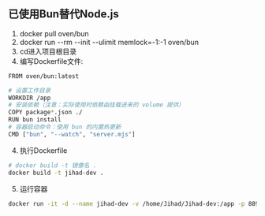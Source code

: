 ## 已使用Bun替代Node.js
1. docker pull oven/bun
2. docker run --rm --init --ulimit memlock=-1:-1 oven/bun
3. cd进入项目根目录
4. 编写Dockerfile文件:
```bash
FROM oven/bun:latest

# 设置工作目录
WORKDIR /app
# 安装依赖（注意：实际使用时依赖由挂载进来的 volume 提供）
COPY package*.json ./
RUN bun install
# 容器启动命令：使用 bun 的内置热更新
CMD ["bun", "--watch", "server.mjs"]
```
4. 执行Dockerfile
```bash
# docker build -t 镜像名 .
docker build -t jihad-dev .
```
5. 运行容器
```bash
docker run -it -d --name jihad-dev -v /home/Jihad/Jihad-dev:/app -p 8890:8899 jihad-dev
```
